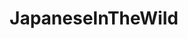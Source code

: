 ---
title: JapaneseInTheWild
crosslinks:
- japancirclejerk
- LearnJapanese
- newsokur
- BakaNewsJP
---